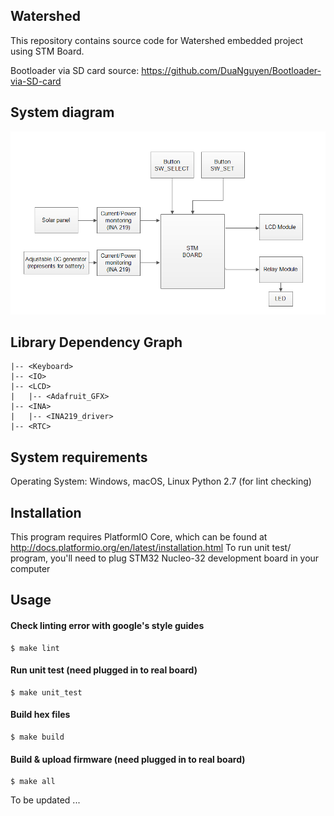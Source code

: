 Watershed
--------------
This repository contains source code for Watershed embedded project using STM Board.

Bootloader via SD card source: https://github.com/DuaNguyen/Bootloader-via-SD-card

System diagram
--------------
![system diagram](https://raw.githubusercontent.com/DuaNguyen/watershed/master/system_diagram.png)

Library Dependency Graph
--------------
```
|-- <Keyboard>
|-- <IO>
|-- <LCD>
|   |-- <Adafruit_GFX>
|-- <INA>
|   |-- <INA219_driver>
|-- <RTC>
```

System requirements
--------------
Operating System: 
Windows, macOS, Linux
Python 2.7 (for lint checking)
 	
 	


Installation
--------------
This program requires PlatformIO Core, which can be found at http://docs.platformio.org/en/latest/installation.html
To run unit test/ program, you'll need to plug STM32 Nucleo-32 development board in your computer

Usage
--------------
#### Check linting error with google's style guides
```shell
$ make lint
```
#### Run unit test (need plugged in to real board)
```shell
$ make unit_test
```
#### Build hex files
```shell
$ make build
```
#### Build & upload firmware (need plugged in to real board)
```shell
$ make all
```
To be updated ...
